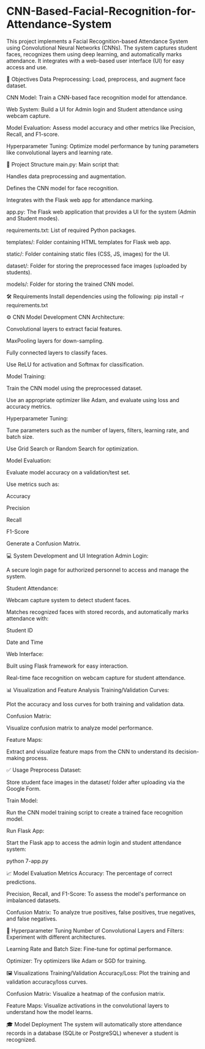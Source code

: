# CNN-Based-Facial-Recognition-for-Attendance-System

This project implements a Facial Recognition-based Attendance System using Convolutional Neural Networks (CNNs). The system captures student faces, recognizes them using deep learning, and automatically marks attendance. It integrates with a web-based user interface (UI) for easy access and use.

🚀 Objectives
Data Preprocessing: Load, preprocess, and augment face dataset.

CNN Model: Train a CNN-based face recognition model for attendance.

Web System: Build a UI for Admin login and Student attendance using webcam capture.

Model Evaluation: Assess model accuracy and other metrics like Precision, Recall, and F1-score.

Hyperparameter Tuning: Optimize model performance by tuning parameters like convolutional layers and learning rate.

🧩 Project Structure
main.py: Main script that:

Handles data preprocessing and augmentation.

Defines the CNN model for face recognition.

Integrates with the Flask web app for attendance marking.

app.py: The Flask web application that provides a UI for the system (Admin and Student modes).

requirements.txt: List of required Python packages.

templates/: Folder containing HTML templates for Flask web app.

static/: Folder containing static files (CSS, JS, images) for the UI.

dataset/: Folder for storing the preprocessed face images (uploaded by students).

models/: Folder for storing the trained CNN model.

🛠️ Requirements
Install dependencies using the following:
pip install -r requirements.txt

⚙️ CNN Model Development
CNN Architecture:

Convolutional layers to extract facial features.

MaxPooling layers for down-sampling.

Fully connected layers to classify faces.

Use ReLU for activation and Softmax for classification.

Model Training:

Train the CNN model using the preprocessed dataset.

Use an appropriate optimizer like Adam, and evaluate using loss and accuracy metrics.

Hyperparameter Tuning:

Tune parameters such as the number of layers, filters, learning rate, and batch size.

Use Grid Search or Random Search for optimization.

Model Evaluation:

Evaluate model accuracy on a validation/test set.

Use metrics such as:

Accuracy

Precision

Recall

F1-Score

Generate a Confusion Matrix.

💻 System Development and UI Integration
Admin Login:

A secure login page for authorized personnel to access and manage the system.

Student Attendance:

Webcam capture system to detect student faces.

Matches recognized faces with stored records, and automatically marks attendance with:

Student ID

Date and Time

Web Interface:

Built using Flask framework for easy interaction.

Real-time face recognition on webcam capture for student attendance.

📊 Visualization and Feature Analysis
Training/Validation Curves:

Plot the accuracy and loss curves for both training and validation data.

Confusion Matrix:

Visualize confusion matrix to analyze model performance.

Feature Maps:

Extract and visualize feature maps from the CNN to understand its decision-making process.

✅ Usage
Preprocess Dataset:

Store student face images in the dataset/ folder after uploading via the Google Form.

Train Model:

Run the CNN model training script to create a trained face recognition model.

Run Flask App:

Start the Flask app to access the admin login and student attendance system:

python 7-app.py

📈 Model Evaluation Metrics
Accuracy: The percentage of correct predictions.

Precision, Recall, and F1-Score: To assess the model's performance on imbalanced datasets.

Confusion Matrix: To analyze true positives, false positives, true negatives, and false negatives.

🔧 Hyperparameter Tuning
Number of Convolutional Layers and Filters: Experiment with different architectures.

Learning Rate and Batch Size: Fine-tune for optimal performance.

Optimizer: Try optimizers like Adam or SGD for training.

🖼️ Visualizations
Training/Validation Accuracy/Loss: Plot the training and validation accuracy/loss curves.

Confusion Matrix: Visualize a heatmap of the confusion matrix.

Feature Maps: Visualize activations in the convolutional layers to understand how the model learns.

🎓 Model Deployment
The system will automatically store attendance records in a database (SQLite or PostgreSQL) whenever a student is recognized.


